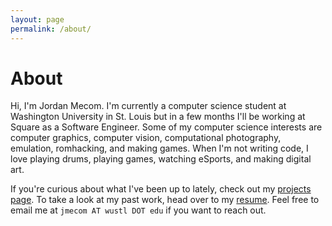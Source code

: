 ```yaml
---
layout: page
permalink: /about/
---
```


# About

Hi, I'm Jordan Mecom. I'm currently a computer science student 
at Washington University in St. Louis but in a few months I'll
be working at Square as a Software Engineer. Some of my computer
science interests are computer graphics, computer vision, computational
photography, emulation, romhacking, and making games. When I'm not writing
code, I love playing drums, playing games, watching eSports, and making
digital art. 

If you're curious about what I've been up to lately, check out my [projects page](/projects). 
To take a look at my past work, head over to my [resume](/resume).
Feel free to email me at `jmecom AT wustl DOT edu` if you want to reach out.
